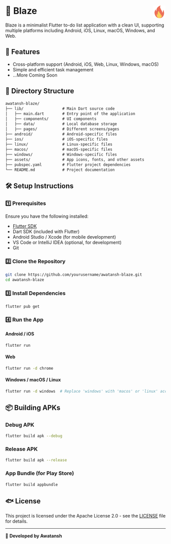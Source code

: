 # 📝 Blaze <img src="blaze-icon.png" alt="Blaze Icon" width="40" align="right">



Blaze is a minimalist Flutter to-do list application with a clean UI, supporting multiple platforms including Android, iOS, Linux, macOS, Windows, and Web.

## 🚀 Features
- Cross-platform support (Android, iOS, Web, Linux, Windows, macOS)
- Simple and efficient task management
- ...More Coming Soon

## 💂️ Directory Structure
```
awatansh-blaze/
├── lib/                 # Main Dart source code
│   ├── main.dart        # Entry point of the application
│   ├── components/      # UI components
│   ├── data/            # Local database storage
│   ├── pages/           # Different screens/pages
├── android/             # Android-specific files
├── ios/                 # iOS-specific files
├── linux/               # Linux-specific files
├── macos/               # macOS-specific files
├── windows/             # Windows-specific files
├── assets/              # App icons, fonts, and other assets
├── pubspec.yaml         # Flutter project dependencies
└── README.md            # Project documentation
```

## 🛠️ Setup Instructions
### 1️⃣ Prerequisites
Ensure you have the following installed:
- [Flutter SDK](https://flutter.dev/docs/get-started/install)
- Dart SDK (included with Flutter)
- Android Studio / Xcode (for mobile development)
- VS Code or IntelliJ IDEA (optional, for development)
- Git

### 2️⃣ Clone the Repository
```sh
git clone https://github.com/yourusername/awatansh-blaze.git
cd awatansh-blaze
```

### 3️⃣ Install Dependencies
```sh
flutter pub get
```

### 4️⃣ Run the App
#### Android / iOS
```sh
flutter run
```
#### Web
```sh
flutter run -d chrome
```
#### Windows / macOS / Linux
```sh
flutter run -d windows  # Replace 'windows' with 'macos' or 'linux' accordingly
```

## 📦 Building APKs
### Debug APK
```sh
flutter build apk --debug
```

### Release APK
```sh
flutter build apk --release
```

### App Bundle (for Play Store)
```sh
flutter build appbundle
```

## 🐟 License
This project is licensed under the Apache License 2.0 - see the [LICENSE](LICENSE) file for details.

---

🔧 **Developed by Awatansh**

